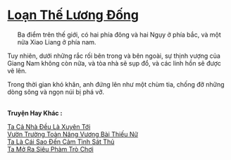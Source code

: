 <a href="https://truyentiki.com/loan-the-luong-dong.33552/" title="Loạn Thế Lương Đống"><h1>Loạn Thế Lương Đống</h1></a><div style="display:table"><img align="right" style="float: left; padding: 10px;" src="https://truyentiki.com/images/story/200x260/loan-the-luong-dong-1591157010.jpg" alt="">Ba điểm trên thế giới, có hai phía đông và hai Ngụy ở phía bắc, và một nửa Xiao Liang ở phía nam. <p></p> Tuy nhiên, dưới những rắc rối bên trong và bên ngoài, sự thịnh vượng của Giang Nam không còn nữa, và tòa nhà sẽ sụp đổ, và các linh hồn sẽ được vẽ lên. <p></p> Trong thời gian khó khăn, anh đứng lên như một chùm tia, chống đỡ những dòng sông và ngọn núi bị phá vỡ.</div><p><br><b>Truyện Hay Khác :</b></p><a href="https://truyentiki.com/ta-ca-nha-deu-la-xuyen-toi.33551/" alt="Ta Cả Nhà Đều Là Xuyên Tới">Ta Cả Nhà Đều Là Xuyên Tới</a><br/><a href="https://github.com/nownovels/top500/tree/master/truyenhay/33729/" alt="Vườn Trường Toàn Năng Vương Bài Thiếu Nữ">Vườn Trường Toàn Năng Vương Bài Thiếu Nữ</a><br/><a href="https://github.com/nownovels/top500/tree/master/truyenhay/33661/" alt="Ta Là Cái Sao Đến Cảm Tình Sát Thủ">Ta Là Cái Sao Đến Cảm Tình Sát Thủ</a><br/><a href="https://github.com/nownovels/top500/tree/master/truyenhay/33614/" alt="Ta Mở Ra Siêu Phàm Trò Chơi">Ta Mở Ra Siêu Phàm Trò Chơi</a><br/>